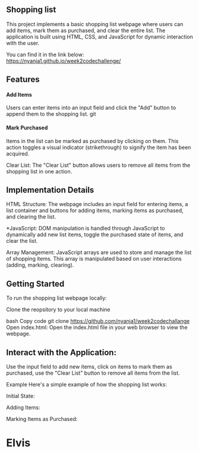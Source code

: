 ## Shopping list

This project implements a basic shopping list webpage where users can add items, mark them as purchased, and clear the entire list. The application is built using HTML, CSS, and JavaScript for dynamic interaction with the user.

You can find it in the link below:
 https://nyanja1.github.io/week2codechallenge/

## Features

#### Add Items

Users can enter items into an input field and click the "Add" button to append them to the shopping list.
git

#### Mark Purchased

Items in the list can be marked as purchased by clicking on them. This action toggles a visual indicator (strikethrough) to signify the item has been acquired.

Clear List: The "Clear List" button allows users to remove all items from the shopping list in one action.

## Implementation Details

HTML Structure: The webpage includes an input field for entering items, a list container and buttons for adding items, marking items as purchased, and clearing the list.

\*JavaScript: DOM manipulation is handled through JavaScript to dynamically add new list items, toggle the purchased state of items, and clear the list.

Array Management: JavaScript arrays are used to store and manage the list of shopping items. This array is manipulated based on user interactions (adding, marking, clearing).

## Getting Started

To run the shopping list webpage locally:

Clone the reopsitory to your local machine

bash
Copy code
git clone https://github.com/nyanja1/week2codechallange
Open index.html: Open the index.html file in your web browser to view the webpage.

## Interact with the Application:

Use the input field to add new items,
click on items to mark them as purchased,
use the "Clear List" button to remove all items from the list.

Example
Here's a simple example of how the shopping list works:

Initial State:

Adding Items:

Marking Items as Purchased:

# Elvis
